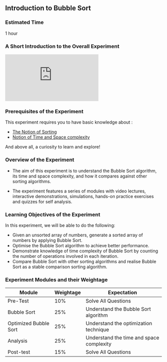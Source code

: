 ##  Introduction to Bubble Sort

### Estimated Time

1 hour

### A Short Introduction to the Overall Experiment

<iframe src="https://www.youtube.com/channel/UCUI30vUPqI5UDbAIT9j0h_Q" frameborder="0" allow="autoplay; encrypted-media" allowfullscreen></iframe>

### Prerequisites of the Experiment


This experiment requires you to have basic knowledge about :

   - [The Notion of Sorting](https://en.wikipedia.org/wiki/Sorting_algorithm)
   - [Notion of Time and Space complexity](https://en.wikipedia.org/wiki/Time_complexity)

And above all, a curiosity to learn and explore!


### Overview of the Experiment

- The aim of this experiment is to understand the Bubble Sort algorithm, its time and space complexity, and how it compares against other sorting algorithms.

- The experiment features a series of modules with video lectures, interactive demonstrations, simulations, hands-on practice exercises and quizzes for self analysis.

### Learning Objectives of the Experiment

In this experiment, we will be able to do the following:

   - Given an unsorted array of numbers, generate a sorted array of numbers by applying Bubble Sort.
   - Optimise the Bubble Sort algorithm to achieve better performance.
   - Demonstrate knowledge of time complexity of Bubble Sort by counting the number of operations involved in each iteration.
   - Compare Bubble Sort with other sorting algorithms and realise Bubble Sort as a stable comparison sorting algorithm.

### Experiment Modules and their Weightage
|Module|Weightage|Expectation|   
|------|---------|-----------| 
| Pre-Test  | 10%  | Solve All Questions  |    
|Bubble Sort   | 25%  |Understand the Bubble Sort algorithm   |    
| Optimized Bubble Sort  |  25% | Understand the optimization technique  |   
|Analysis|25%|Understand the time and space complexity|
|Post-test|15%|Solve All Questions| 
